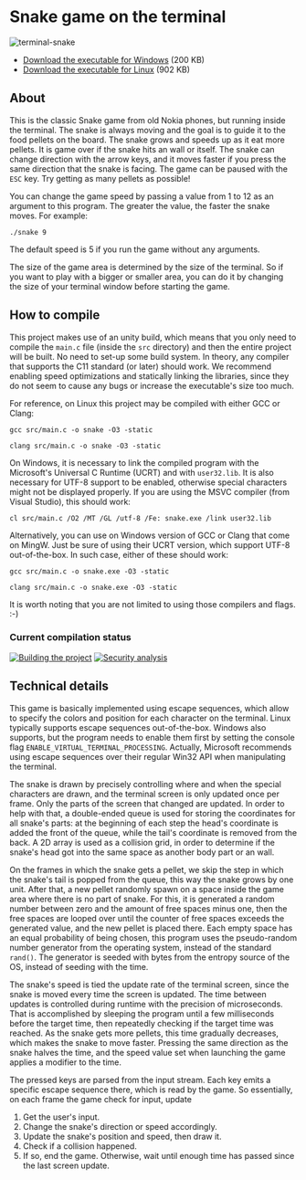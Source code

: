 # Snake game on the terminal

![terminal-snake](https://github.com/tbpaolini/terminal-snake/assets/85261542/b312b540-9e59-4bd7-9299-490ac5d13d2a)

* [Download the executable for Windows](https://github.com/tbpaolini/terminal-snake/releases/download/v1.0.3/snake.exe) (200 KB)
* [Download the executable for Linux](https://github.com/tbpaolini/terminal-snake/releases/download/v1.0.3/snake) (902 KB)

## About

This is the classic Snake game from old Nokia phones, but running inside the terminal. The snake is always moving and the goal is to guide it to the food pellets on the board. The snake grows and speeds up as it eat more pellets. It is game over if the snake hits an wall or itself. The snake can change direction with the arrow keys, and it moves faster if you press the same direction that the snake is facing. The game can be paused with the `ESC` key. Try getting as many pellets as possible!

You can change the game speed by passing a value from 1 to 12 as an argument to this program. The greater the value, the faster the snake moves. For example:
```shell
./snake 9
```
The default speed is 5 if you run the game without any arguments.

The size of the game area is determined by the size of the terminal. So if you want to play with a bigger or smaller area, you can do it by changing the size of your terminal window before starting the game.

## How to compile

This project makes use of an unity build, which means that you only need to compile the `main.c` file (inside the `src` directory) and then the entire project will be built. No need to set-up some build system. In theory, any compiler that supports the C11 standard (or later) should work. We recommend enabling speed optimizations and statically linking the libraries, since they do not seem to cause any bugs or increase the executable's size too much.

For reference, on Linux this project may be compiled with either GCC or Clang:
```shell
gcc src/main.c -o snake -O3 -static
```
```shell
clang src/main.c -o snake -O3 -static
```

On Windows, it is necessary to link the compiled program with the Microsoft's Universal C Runtime (UCRT) and with `user32.lib`. It is also necessary for UTF-8 support to be enabled, otherwise special characters might not be displayed properly. If you are using the MSVC compiler (from Visual Studio), this should work:
```shell
cl src/main.c /O2 /MT /GL /utf-8 /Fe: snake.exe /link user32.lib
```

Alternatively, you can use on Windows version of GCC or Clang that come on MingW. Just be sure of using their UCRT version, which support UTF-8 out-of-the-box. In such case, either of these should work:
```shell
gcc src/main.c -o snake.exe -O3 -static
```
```shell
clang src/main.c -o snake.exe -O3 -static
```

It is worth noting that you are not limited to using those compilers and flags. :-)

### Current compilation status

[![Building the project](https://github.com/tbpaolini/terminal-snake/actions/workflows/build.yml/badge.svg)](https://github.com/tbpaolini/terminal-snake/actions/workflows/build.yml)
[![Security analysis](https://github.com/tbpaolini/terminal-snake/actions/workflows/codeql.yml/badge.svg)](https://github.com/tbpaolini/terminal-snake/actions/workflows/codeql.yml)

## Technical details

This game is basically implemented using escape sequences, which allow to specify the colors and position for each character on the terminal. Linux typically supports escape sequences out-of-the-box. Windows also supports, but the program needs to enable them first by setting the console flag `ENABLE_VIRTUAL_TERMINAL_PROCESSING`. Actually, Microsoft recommends using escape sequences over their regular Win32 API when manipulating the terminal.

The snake is drawn by precisely controlling where and when the special characters are drawn, and the terminal screen is only updated once per frame. Only the parts of the screen that changed are updated. In order to help with that, a double-ended queue is used for storing the coordinates for all snake's parts: at the beginning of each step the head's coordinate is added the front of the queue, while the tail's coordinate is removed from the back. A 2D array is used as a collision grid, in order to determine if the snake's head got into the same space as another body part or an wall.

On the frames in which the snake gets a pellet, we skip the step in which the snake's tail is popped from the queue, this way the snake grows by one unit. After that, a new pellet randomly spawn on a space inside the game area where there is no part of snake. For this, it is generated a random number between zero and the amount of free spaces minus one, then the free spaces are looped over until the counter of free spaces exceeds the generated value, and the new pellet is placed there. Each empty space has an equal probability of being chosen, this program uses the pseudo-random number generator from the operating system, instead of the standard `rand()`. The generator is seeded with bytes from the entropy source of the OS, instead of seeding with the time.

The snake's speed is tied the update rate of the terminal screen, since the snake is moved every time the screen is updated. The time between updates is controlled during runtime with the precision of microseconds. That is accomplished by sleeping the program until a few milliseconds before the target time, then repeatedly checking if the target time was reached. As the snake gets more pellets, this time gradually decreases, which makes the snake to move faster. Pressing the same direction as the snake halves the time, and the speed value set when launching the game applies a modifier to the time.

The pressed keys are parsed from the input stream. Each key emits a specific escape sequence there, which is read by the game. So essentially, on each frame the game check for input, update
1. Get the user's input.
2. Change the snake's direction or speed accordingly.
3. Update the snake's position and speed, then draw it.
4. Check if a collision happened.
5. If so, end the game. Otherwise, wait until enough time has passed since the last screen update.
